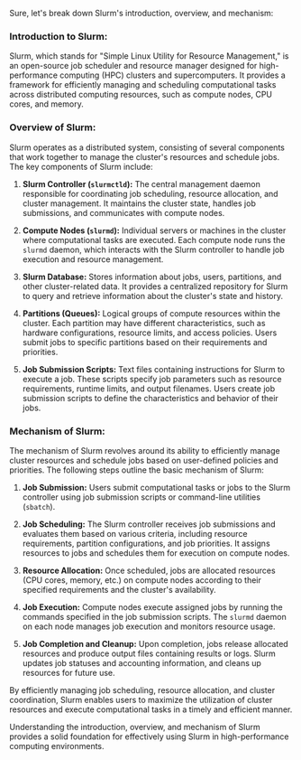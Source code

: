 Sure, let's break down Slurm's introduction, overview, and mechanism:

### Introduction to Slurm:
Slurm, which stands for "Simple Linux Utility for Resource Management," is an open-source job scheduler and resource manager designed for high-performance computing (HPC) clusters and supercomputers. It provides a framework for efficiently managing and scheduling computational tasks across distributed computing resources, such as compute nodes, CPU cores, and memory.


### Overview of Slurm:
Slurm operates as a distributed system, consisting of several components that work together to manage the cluster's resources and schedule jobs. The key components of Slurm include:

1. **Slurm Controller (`slurmctld`):** The central management daemon responsible for coordinating job scheduling, resource allocation, and cluster management. It maintains the cluster state, handles job submissions, and communicates with compute nodes.

2. **Compute Nodes (`slurmd`):** Individual servers or machines in the cluster where computational tasks are executed. Each compute node runs the `slurmd` daemon, which interacts with the Slurm controller to handle job execution and resource management.

3. **Slurm Database:** Stores information about jobs, users, partitions, and other cluster-related data. It provides a centralized repository for Slurm to query and retrieve information about the cluster's state and history.

4. **Partitions (Queues):** Logical groups of compute resources within the cluster. Each partition may have different characteristics, such as hardware configurations, resource limits, and access policies. Users submit jobs to specific partitions based on their requirements and priorities.

5. **Job Submission Scripts:** Text files containing instructions for Slurm to execute a job. These scripts specify job parameters such as resource requirements, runtime limits, and output filenames. Users create job submission scripts to define the characteristics and behavior of their jobs.


### Mechanism of Slurm:
The mechanism of Slurm revolves around its ability to efficiently manage cluster resources and schedule jobs based on user-defined policies and priorities. The following steps outline the basic mechanism of Slurm:

1. **Job Submission:** Users submit computational tasks or jobs to the Slurm controller using job submission scripts or command-line utilities (`sbatch`).

2. **Job Scheduling:** The Slurm controller receives job submissions and evaluates them based on various criteria, including resource requirements, partition configurations, and job priorities. It assigns resources to jobs and schedules them for execution on compute nodes.

3. **Resource Allocation:** Once scheduled, jobs are allocated resources (CPU cores, memory, etc.) on compute nodes according to their specified requirements and the cluster's availability.

4. **Job Execution:** Compute nodes execute assigned jobs by running the commands specified in the job submission scripts. The `slurmd` daemon on each node manages job execution and monitors resource usage.

5. **Job Completion and Cleanup:** Upon completion, jobs release allocated resources and produce output files containing results or logs. Slurm updates job statuses and accounting information, and cleans up resources for future use.

By efficiently managing job scheduling, resource allocation, and cluster coordination, Slurm enables users to maximize the utilization of cluster resources and execute computational tasks in a timely and efficient manner.

Understanding the introduction, overview, and mechanism of Slurm provides a solid foundation for effectively using Slurm in high-performance computing environments.
